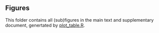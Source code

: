 ## Figures
This folder contains all (sub)figures in the main text and supplementary document, genertated by [plot_table.R](./plot_table.R).
